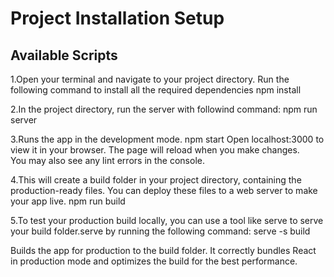 # Project Installation Setup

## Available Scripts
1.Open your terminal and navigate to your project directory.
Run the following command to install all the required dependencies
npm install


2.In the project directory, run the server with followind command:
npm run server

3.Runs the app in the development mode.
npm start
Open localhost:3000 to view it in your browser.
The page will reload when you make changes.\
You may also see any lint errors in the console.


4.This will create a build folder in your project directory, containing the production-ready files. You can deploy these files to a web server to make your app live.
npm run build

5.To test your production build locally, you can use a tool like serve to serve your build folder.serve by running the following command:
serve -s build

Builds the app for production to the build folder.
It correctly bundles React in production mode and optimizes the build for the best performance.
